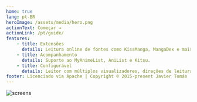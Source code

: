 ```yaml
---
home: true
lang: pt-BR
heroImage: /assets/media/hero.png
actionText: Começar →
actionLink: /pt/guide/
features:
    - title: Extensões
      details: Leitura online de fontes como KissManga, MangaDex e mais.
    - title: Acompanhamento
      details: Suporte ao MyAnimeList, AniList e Kitsu.
    - title: Configurável
      details: Leitor com múltiplos visualizadores, direções de leitura e outras configurações.
footer: Licenciado via Apache | Copyright © 2015-present Javier Tomás
---
```


![screens](/assets/media/screens.png)
